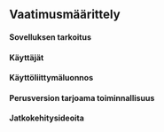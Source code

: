 ## Vaatimusmäärittely

#### Sovelluksen tarkoitus

#### Käyttäjät

#### Käyttöliittymäluonnos

#### Perusversion tarjoama toiminnallisuus

#### Jatkokehitysideoita
